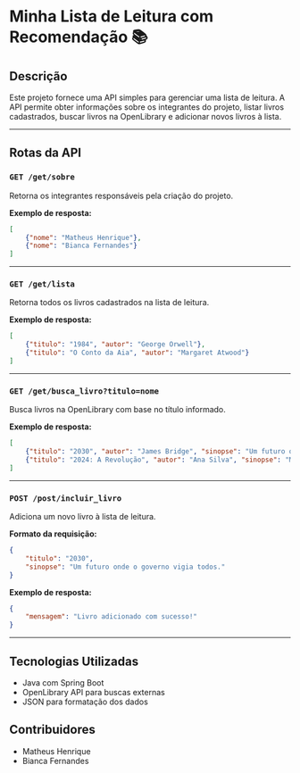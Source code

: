 # Minha Lista de Leitura com Recomendação 📚

## Descrição

Este projeto fornece uma API simples para gerenciar uma lista de leitura. A API permite obter informações sobre os integrantes do projeto, listar livros cadastrados, buscar livros na OpenLibrary e adicionar novos livros à lista.

---

## Rotas da API

### `GET /get/sobre`

Retorna os integrantes responsáveis pela criação do projeto.

**Exemplo de resposta:**

```json
[
    {"nome": "Matheus Henrique"},
    {"nome": "Bianca Fernandes"}
]
```

---

### `GET /get/lista`

Retorna todos os livros cadastrados na lista de leitura.

**Exemplo de resposta:**

```json
[
    {"titulo": "1984", "autor": "George Orwell"},
    {"titulo": "O Conto da Aia", "autor": "Margaret Atwood"}
]
```

---

### `GET /get/busca_livro?titulo=nome`

Busca livros na OpenLibrary com base no título informado.

**Exemplo de resposta:**

```json
[
    {"titulo": "2030", "autor": "James Bridge", "sinopse": "Um futuro onde o governo vigia todos."},
    {"titulo": "2024: A Revolução", "autor": "Ana Silva", "sinopse": "Mudanças sociais e políticas drásticas."}
]
```

---

### `POST /post/incluir_livro`

Adiciona um novo livro à lista de leitura.

**Formato da requisição:**

```json
{
    "titulo": "2030",
    "sinopse": "Um futuro onde o governo vigia todos."
}
```

**Exemplo de resposta:**

```json
{
    "mensagem": "Livro adicionado com sucesso!"
}
```

---

## Tecnologias Utilizadas

* Java com Spring Boot
* OpenLibrary API para buscas externas
* JSON para formatação dos dados


## Contribuidores

* Matheus Henrique
* Bianca Fernandes
